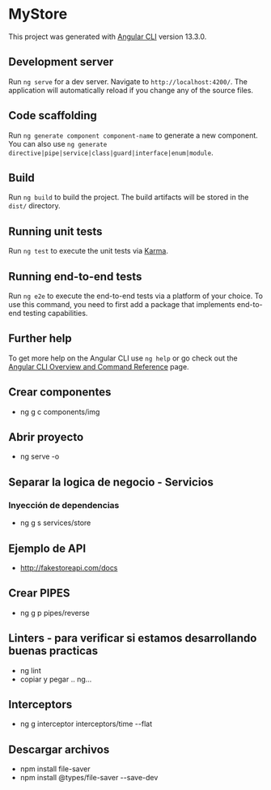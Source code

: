 # MyStore

This project was generated with [Angular CLI](https://github.com/angular/angular-cli) version 13.3.0.

## Development server

Run `ng serve` for a dev server. Navigate to `http://localhost:4200/`. The application will automatically reload if you change any of the source files.

## Code scaffolding

Run `ng generate component component-name` to generate a new component. You can also use `ng generate directive|pipe|service|class|guard|interface|enum|module`.

## Build

Run `ng build` to build the project. The build artifacts will be stored in the `dist/` directory.

## Running unit tests

Run `ng test` to execute the unit tests via [Karma](https://karma-runner.github.io).

## Running end-to-end tests

Run `ng e2e` to execute the end-to-end tests via a platform of your choice. To use this command, you need to first add a package that implements end-to-end testing capabilities.

## Further help

To get more help on the Angular CLI use `ng help` or go check out the [Angular CLI Overview and Command Reference](https://angular.io/cli) page.


## Crear componentes
- ng g c components/img

## Abrir proyecto 
- ng serve -o

## Separar la logica de negocio - Servicios
### Inyección de dependencias
- ng g s services/store

## Ejemplo de API
- http://fakestoreapi.com/docs

## Crear PIPES
- ng g p pipes/reverse

## Linters - para verificar si estamos desarrollando buenas practicas
- ng lint
- copiar y pegar .. ng...

## Interceptors
- ng g interceptor interceptors/time --flat

## Descargar archivos
- npm install file-saver 
- npm install @types/file-saver --save-dev

